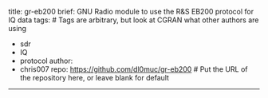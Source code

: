 title: gr-eb200
brief: GNU Radio module to use the R&S EB200 protocol for IQ data
tags: # Tags are arbitrary, but look at CGRAN what other authors are using
  - sdr
  - IQ
  - protocol
author:
  - chris007 
repo: https://github.com/dl0muc/gr-eb200 # Put the URL of the repository here, or leave blank for default
---
